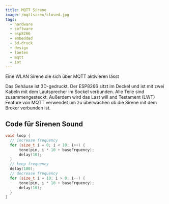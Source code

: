 ```yaml
---
title: MQTT Sirene
image: /mqttsiren/closed.jpg
tags:
  - hardware
  - software
  - esp8266
  - embedded
  - 3d-druck
  - design
  - loeten
  - mqtt
  - iot
---
```


Eine WLAN Sirene die sich über MQTT aktivieren lässt
<!--more-->
Das Gehäuse ist 3D-gedruckt. Der ESP8266 sitzt im Deckel und ist mit zwei Kabeln mit dem Lautsprecher im Sockel verbunden. Alle Teile sind zusammengesteckt. Außerdem wird das Last will and Testament (LWT) Feature von MQTT verwendet um zu überwachen ob die Sirene mit dem Broker verbunden ist.

  <block-image
    src="/mqttsiren/open.jpg"
    class="h-16">
  </block-image>


## Code für Sirenen Sound
```c++
void loop {
  // increase frequency
  for (size_t i = 0; i < 10; i++) {
      tone(pin, i * 10 + baseFrquency);
      delay(10);
  }
  // keep frequency
  delay(100);
  // decrease frequency
  for (size_t i = 10; i > 0; i--) {
      tone(pin, i * 10 + baseFrquency);
      delay(10);
  }
}
```